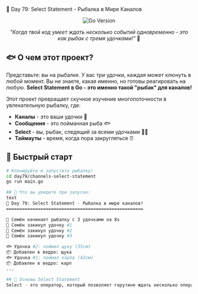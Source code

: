  🎣 Day 79: Select Statement - Рыбалка в Мире Каналов

<div align="center">

![Go Version](https://img.shields.io/badge/Go-1.21+-00ADD8?style=for-the-badge&logo=go)

*"Когда твой код умеет ждать несколько событий одновременно - это как рыбак с тремя удочками!"* 🎣

</div>

## 🐟 О чем этот проект?

Представьте: вы на рыбалке. У вас три удочки, каждая может клюнуть в любой момент. Вы не знаете, какая именно, но готовы реагировать на любую. **Select Statement в Go - это именно такой "рыбак" для каналов!**

Этот проект превращает скучное изучение многопоточности в увлекательную рыбалку, где:
- **Каналы** - это ваши удочки 🎣
- **Сообщения** - это пойманная рыба 🐟
- **Select** - вы, рыбак, следящий за всеми удочками 👨‍💻
- **Таймауты** - время, когда пора закругляться ⏰

## 🚀 Быстрый старт

```bash
# Клонируйте и запустите рыбалку!
cd day79/channels-select-statement
go run main.go

## 🎯 Что вы увидите при запуске:
text
🎣 Day 79: Select Statement - Рыбалка в мире каналов!
====================================================

🚤 Семён начинает рыбалку с 3 удочками на 8s
🎣 Семён закинул удочку #1
🎣 Семён закинул удочку #2
🎣 Семён закинул удочку #3

🐟 Удочка #2: поймал щуку (35см)
📦 Добавлен в ведро: щука
🐟 Удочка #1: поймал карпа (42см)
📦 Добавлен в ведро: карп
...

## 🎯 Основы Select Statement
Select - это оператор, который позволяет горутине ждать несколько операций связи одновременно. Это как иметь несколько радарных экранов и следить за ними всеми!


